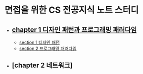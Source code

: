 # 면접을 위한 CS 전공지식 노트 스터디

- ## [chapter 1 디자인 패턴과 프로그래밍 패러다임](/chapter-1/README.md)
  - [section 1 디자인 패턴](/chapter-1/design-pattern/README.md)
  - [section 2 프로그래밍 패러다임](/chapter-1/programming-paradigm/README.md/)
- ## [chapter 2 네트워크]
